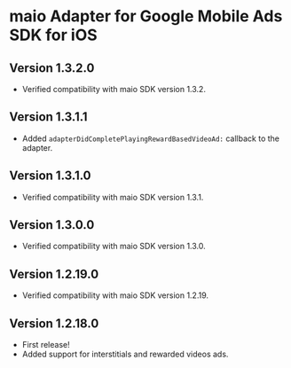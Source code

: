 # maio Adapter for Google Mobile Ads SDK for iOS

## Version 1.3.2.0
- Verified compatibility with maio SDK version 1.3.2.

## Version 1.3.1.1
- Added `adapterDidCompletePlayingRewardBasedVideoAd:` callback to the adapter.

## Version 1.3.1.0
- Verified compatibility with maio SDK version 1.3.1.

## Version 1.3.0.0
- Verified compatibility with maio SDK version 1.3.0.

## Version 1.2.19.0
- Verified compatibility with maio SDK version 1.2.19.

## Version 1.2.18.0
- First release!
- Added support for interstitials and rewarded videos ads.
